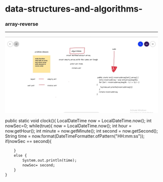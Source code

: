 # data-structures-and-algorithms-

### array-reverse
------------------------------------------------------------------------

![Image of Yaktocat](https://github.com/abdallahhamoury/data-structures-and-algorithms-/blob/array-reverse/class1.jpg?raw=true)




public static void clock(){
    LocalDateTime now = LocalDateTime.now();
    int nowSec=0;
    while(true){
        now = LocalDateTime.now();
        int hour = now.getHour();
        int minute = now.getMinute();
        int second = now.getSecond();
        String time = now.format(DateTimeFormatter.ofPattern("HH:mm:ss"));
        if(nowSec == second){

        }
        else {
            System.out.println(time);
            nowSec= second;
        }
    }
